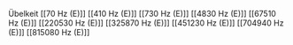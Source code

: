 Übelkeit
[[70 Hz (E)]]
[[410 Hz (E)]]
[[730 Hz (E)]]
[[4830 Hz (E)]]
[[67510 Hz (E)]]
[[220530 Hz (E)]]
[[325870 Hz (E)]]
[[451230 Hz (E)]]
[[704940 Hz (E)]]
[[815080 Hz (E)]]